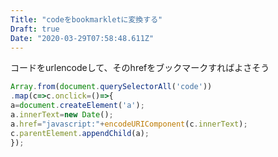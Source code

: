 ```yaml
---
Title: "codeをbookmarkletに変換する"
Draft: true
Date: "2020-03-29T07:58:48.611Z"
---
```


コードをurlencodeして、そのhrefをブックマークすればよさそう

<!--more-->

```javascript
Array.from(document.querySelectorAll('code'))
.map(c=>c.onclick=()=>{
a=document.createElement('a');
a.innerText=new Date();
a.href="javascript:"+encodeURIComponent(c.innerText);
c.parentElement.appendChild(a);
});
```

